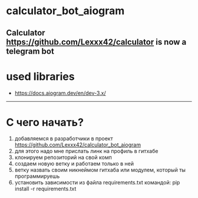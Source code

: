 # calculator_bot_aiogram
Calculator https://github.com/Lexxx42/calculator is now a telegram bot
---

# used libraries
* https://docs.aiogram.dev/en/dev-3.x/
---

# С чего начать?
1. добавляемся в разработчики в проект https://github.com/Lexxx42/calculator_bot_aiogram
2. для этого надо мне прислать линк на профиль в гитхабе
3. клонируем репозиторий на свой комп
4. создаем новую ветку и работаем только в ней
5. ветку назвать своим никнеймом гитхаба или модулем, который ты программируешь
6. установить зависимости из файла requirements.txt командой: pip install -r requirements.txt
